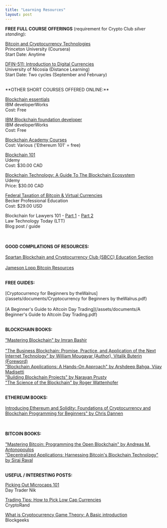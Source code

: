 ```yaml
---
title: "Learning Resources"
layout: post
---
```


**FREE FULL COURSE OFFERINGS** (requirement for Crypto Club *silver standing*):

[Bitcoin and Cryptocurrency Technologies](https://www.coursera.org/learn/cryptocurrency)  
Princeton University (Coursera)  
Start Date: Anytime

[DFIN-511: Introduction to Digital Currencies](https://digitalcurrency.unic.ac.cy/free-introductory-mooc/)  
University of Nicosia (Distance Learning)  
Start Date: Two cycles (September and February)  
  

<br>  
**OTHER SHORT COURSES OFFERED ONLINE:**

[Blockchain essentials](https://developer.ibm.com/courses/all/blockchain-essentials/)  
IBM developerWorks  
Cost: Free

[IBM Blockchain foundation developer](https://developer.ibm.com/courses/all/ibm-blockchain-foundation-developer/)  
IBM developerWorks  
Cost: Free

[Blockchain Academy Courses](https://academy.b9lab.com/courses)  
Cost: Various ('Ethereum 101' = free)

[Blockchain 101](https://www.udemy.com/blockchain101/)  
Udemy  
Cost: $30.00 CAD

[Blockchain Technology: A Guide To The Blockchain Ecosystem](https://www.udemy.com/blockchain/)  
Udemy  
Price: $30.00 CAD 

[Federal Taxation of Bitcoin & Virtual Currencies](https://cpe.becker.com/catalog/product/216/details)  
Becker Professional Education  
Cost: $29.00 USD

Blockchain for Lawyers 101 - [Part 1](http://www.lawtechnologytoday.org/2017/01/blockchain-101-for-lawyers-part-1/) - [Part 2](http://www.lawtechnologytoday.org/2017/01/blockchain-lawyers-101-part-2/)  
Law Technology Today (LTT)  
Blog post / guide
<br>  
<br>

**GOOD COMPILATIONS OF RESOURCES:**
<br>
<br>
[Spartan Blockchain and Cryptocurrency Club (SBCC) Education Section](http://msublockchain.org/education/)  
<br>
[Jameson Lopp Bitcoin Resources](http://lopp.net/bitcoin.html)
<br>
<br>

**FREE GUIDES:**
<br>
<br>
[Cryptocurrency for Beginners by theWalrus](/assets/documents/Cryptocurrency for Beginners by theWalrus.pdf)  
<br>
[A Beginner's Guide to Altcoin Day Trading](/assets/documents/A Beginner's Guide to Altcoin Day Trading.pdf)
<br>
<br>

**BLOCKCHAIN BOOKS:**
<br>
<br>
["Mastering Blockchain" by Imran Bashir]()  
<br>
["The Business Blockchain: Promise, Practice, and Application of the Next Internet Technology" by William Mougayar (Author),‎ Vitalik Buterin (Foreword)]()
<br>
["Blockchain Applications: A Hands-On Approach" by Arshdeep Bahga, Vijay Madisetti]()
<br>
["Building Blockchain Projects" by Narayan Prusty]()
<br>
["The Science of the Blockchain" by Roger Wattenhofer]()
<br>
<br>

**ETHEREUM BOOKS:**
<br>
<br>
[Introducing Ethereum and Solidity: Foundations of Cryptocurrency and Blockchain Programming for Beginners" by Chris Dannen](https://www.amazon.ca/Introducing-Ethereum-Solidity-Foundations-Cryptocurrency/dp/1484225341)  
<br>
<br>

**BITCOIN BOOKS:**
<br>
<br>
["Mastering Bitcoin: Programming the Open Blockchain" by Andreas M. Antonopoulos]()
<br>
["Decentralized Applications: Harnessing Bitcoin's Blockchain Technology" by Siraj Raval]()
<br>
<br>

**USEFUL / INTERESTING POSTS:**

[Picking Out Microcaps 101](https://medium.com/@daytradernik/picking-out-microcaps-101-2215a5782691)  
Day Trader Nik

[Trading Tips: How to Pick Low Cap Currencies](https://medium.com/@cryptorand/trading-tips-how-i-pick-low-cap-cryptocurrencies-a323c41239d8)  
CryptoRand

[What is Cryptocurrency Game Theory: A Basic introduction](https://blockgeeks.com/guides/cryptocurrency-game-theory/)  
Blockgeeks

<br>
<br>


